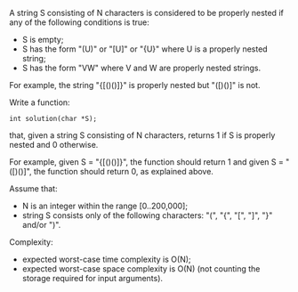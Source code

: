 

A string S consisting of N characters is considered to be properly nested if any of the following conditions is true:

- S is empty;
- S has the form "(U)" or "[U]" or "{U}" where U is a properly nested string;
- S has the form "VW" where V and W are properly nested strings.

For example, the string "{[()()]}" is properly nested but "([)()]" is not.

Write a function:

    int solution(char *S); 

that, given a string S consisting of N characters, returns 1 if S is properly nested and 0 otherwise.

For example, given S = "{[()()]}", the function should return 1 and given S = "([)()]", the function should return 0, as explained above.

Assume that:

- N is an integer within the range [0..200,000];
- string S consists only of the following characters: "(", "{", "[", "]", "}" and/or ")".

Complexity:

- expected worst-case time complexity is O(N);
- expected worst-case space complexity is O(N) (not counting the storage required for input arguments).

